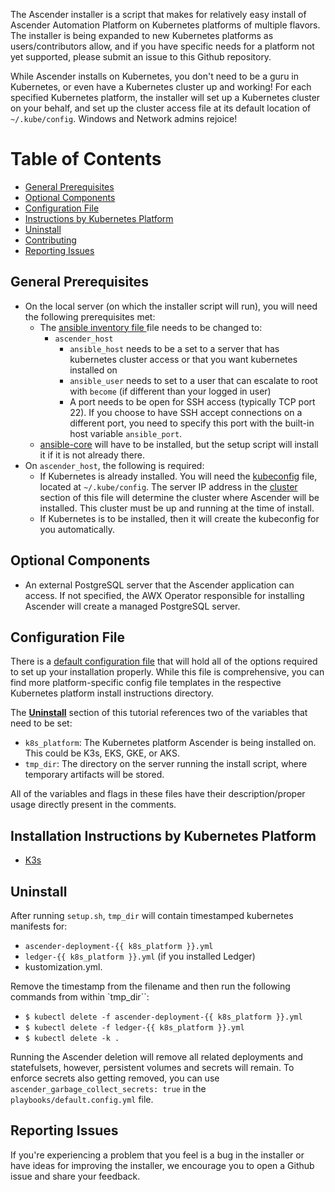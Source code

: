 
The Ascender installer is a script that makes for relatively easy install of Ascender Automation Platform on Kubernetes platforms of multiple flavors. The installer is being expanded to new Kubernetes platforms as users/contributors allow, and if you have specific needs for a platform not yet supported, please submit an issue to this Github repository.

While Ascender installs on Kubernetes, you don't need to be a guru in Kubernetes, or even have a Kubernetes cluster up and working!  For each specified Kubernetes platform, the installer will set up a Kubernetes cluster on your behalf, and set up the cluster access file at its default location of `~/.kube/config`.  Windows and Network admins rejoice!

# Table of Contents
- [General Prerequisites](#general-prerequisites)
- [Optional Components](#optional-components)
- [Configuration File](#configuration-file)
- [Instructions by Kubernetes Platform](#instructions-by-kubernetes-platform)
- [Uninstall](#uninstall)
- [Contributing](#contributing)
- [Reporting Issues](#reporting-issues)


## General Prerequisites
- On the local server (on which the installer script will run), you will need the following prerequisites met:
  - The [ansible inventory file ](inventory) file needs to be changed to:
    - `ascender_host`
      - `ansible_host` needs to be a set to a server that has kubernetes cluster access or that you want kubernetes installed on
      - `ansible_user` needs to set to a user that can escalate to root with `become` (if different than your logged in user)
      - A port needs to be open for SSH access (typically TCP port 22). If you choose to have SSH accept connections on a different port, you need to specify this port with the built-in host variable `ansible_port`.
  - [ansible-core](https://github.com/ansible/ansible) will have to be installed, but the setup script will install it if it is not already there.
- On `ascender_host`, the following is required:
  - If Kubernetes is already installed.  You will need the [kubeconfig](https://kubernetes.io/docs/concepts/configuration/organize-cluster-access-kubeconfig/) file, located at `~/.kube/config`. The server IP address in the [cluster](https://kubernetes.io/docs/concepts/configuration/organize-cluster-access-kubeconfig/#context) section of this file will determine the cluster where Ascender will be installed. This cluster must be up and running at the time of install.
  - If Kubernetes is to be installed, then it will create the kubeconfig for you automatically.

## Optional Components
- An external PostgreSQL server that the Ascender application can access. If not specified, the AWX Operator responsible for installing Ascender will create a managed PostgreSQL server.

## Configuration File
There is a [default configuration file](playbooks/default.config.yml) that will hold all of the options required to set up your installation properly. While this file is comprehensive, you can find more platform-specific config file templates in the respective Kubernetes platform install instructions directory.

The [**Uninstall**](#uninstall) section of this tutorial references two of the variables that need to be set:
- `k8s_platform`: The Kubernetes platform Ascender is being installed on. This could be K3s, EKS, GKE, or AKS.
- `tmp_dir`: The directory on the server running the install script, where temporary artifacts will be stored.



All of the variables and flags in these files have their description/proper usage directly present in the comments.

## Installation Instructions by Kubernetes Platform
- [K3s](ascender-install-instructions/k3s/README.md)

## Uninstall
After running `setup.sh`, `tmp_dir` will contain timestamped kubernetes manifests for:
- `ascender-deployment-{{ k8s_platform }}.yml`
- `ledger-{{ k8s_platform }}.yml` (if you installed Ledger)
- kustomization.yml. 

Remove the timestamp from the filename and then run the following commands from within `tmp_dir``:
- `$ kubectl delete -f ascender-deployment-{{ k8s_platform }}.yml`
- `$ kubectl delete -f ledger-{{ k8s_platform }}.yml`
- `$ kubectl delete -k .`

Running the Ascender deletion will remove all related deployments and statefulsets, however, persistent volumes and secrets will remain. To enforce secrets also getting removed, you can use `ascender_garbage_collect_secrets: true` in the `playbooks/default.config.yml` file.

## Reporting Issues
If you're experiencing a problem that you feel is a bug in the installer or have ideas for improving the installer, we encourage you to open a Github issue and share your feedback.
